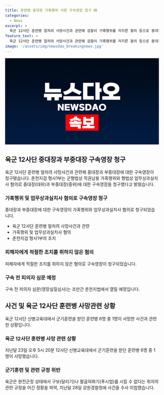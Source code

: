 ```yaml
---
title: 훈련병 중대장 가혹행위 사망 구속영장 청구 檢
categories:
  - News
excerpt: >
  육군 12사단 훈련병 얼차려 사망사건과 관련해 검찰이 가혹행위를 저지른 혐의 등으로 중대장과 부중대장에 대한 구속영장을 청구했다. 낮 기온 30도를 넘긴 날, 훈련병의 숨질 박모 훈련병의 추모분향소에서 한 시민이 헌화를 하고 있다. 이들에 대한 구속 전 피의자 심문은 조만간 춘천지법에서 열릴 예정이며, 육군은 규정 위반 혐의를 파악하고 사건을 수사 이첩했다. 경찰은 첫 소환조사에서 일반적인 사실관계 내용을 바탕으로 군기훈련 규정 위반 혐의를 조사했으며, 피의자들의 일부 진술이 훈련병들의 기억과 상이하다고 밝혔다.
feature_text: >
  육군 12사단 훈련병 얼차려 사망사건과 관련해 검찰이 가혹행위를 저지른 혐의 등으로 중대장과 부중대장에 대한 구속영장을 청구했다. 낮 기온 30도를 넘긴 날, 훈련병의 숨질 박모 훈련병의 추모분향소에서 한 시민이 헌화를 하고 있다. 이들에 대한 구속 전 피의자 심문은 조만간 춘천지법에서 열릴 예정이며, 육군은 규정 위반 혐의를 파악하고 사건을 수사 이첩했다. 경찰은 첫 소환조사에서 일반적인 사실관계 내용을 바탕으로 군기훈련 규정 위반 혐의를 조사했으며, 피의자들의 일부 진술이 훈련병들의 기억과 상이하다고 밝혔다.
image: '/assets/img/newsdao_breakingnews.jpg'
---
```


<p><img src="/assets/img/newsdao_breakingnews.jpg" alt="koreaapp 속보" /></p>

<h2 data-ke-size="size26">육군 12사단 중대장과 부중대장 구속영장 청구</h2>

<p data-ke-size="size16">육군 12사단 훈련병 얼차려 사망사건과 관련해 중대장과 부중대장에 대한 구속영장이 청구됐습니다. 춘천지검 형사1부는 군형법상 직권남용 가혹행위와 형법상 업무상과실치사 혐의로 중대장(대위)과 부중대장(중위)에 대한 구속영장을 청구했다고 밝혔습니다. </p>

<h3>가혹행위 및 업무상과실치사 혐의로 구속영장 청구</h3>

<p data-ke-size="size16">중대장과 부중대장에 대한 구속영장이 가혹행위와 업무상과실치사 혐의로 청구되었습니다. </p>

<ul>
    <li>육군 12사단 훈련병 얼차려 사망사건과 관련</li>
    <li>가혹행위 및 업무상과실치사 혐의</li>
    <li>춘천지검 형사1부의 조치</li>
</ul>

<h3>피해자에게 적절한 조치를 취하지 않은 혐의</h3>

<p data-ke-size="size16">피해자에게 적절한 조치를 취하지 않은 혐의로 구속영장이 청구되었습니다. </p>

<h3>구속 전 피의자 심문 예정</h3>

<p data-ke-size="size16">구속 전 피의자 심문(영장실질심사)는 조만간 춘천지법에서 열릴 예정입니다.</p>

<h2 data-ke-size="size26">사건 및 육군 12사단 훈련병 사망관련 상황</h2>

<p data-ke-size="size16">육군 12사단 신병교육대에서 군기훈련을 받던 훈련병 6명 중 1명이 사망한 사건과 관련한 상황입니다. </p>

<h3>육군 12사단 훈련병 사망 관련 상황</h3>

<p data-ke-size="size16">지난달 23일 오후 5시 20분 12사단 신병교육대에서 군기훈련을 받던 훈련병 6명 중 1명이 사망했습니다.</p>

<h3>군기훈련 및 관련 규정 위반</h3>

<p data-ke-size="size16">육군은 완전군장 상태에서 구보(달리기)나 팔굽혀펴기(푸시업)를 시킬 수 없다는 취지의 관련 규정을 어긴 정황을 파악, 지난달 28일 강원경찰청에 사건을 수사 이첩했습니다.</p>

